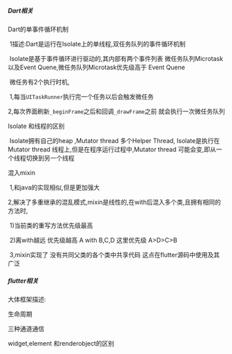 ##### Dart相关

Dart的单事件循环机制

​	1描述:Dart是运行在Isolate上的单线程,双任务队列的事件循环机制

​		Isolate是基于事件循环进行驱动的,其内部有两个事件列表 微任务队列Microtask 以及Event Quene,微任务队列Microtask优先级高于 Event Quene

​	 微任务有2个执行时机,

​		1,每当`UITaskRunner`执行完一个任务以后会触发微任务

​		2,每次界面刷新`_beginFrame`之后和回调`_drawFrame`之前 就会执行一次微任务队列

Isolate 和线程的区别

​	Isolate拥有自己的heap ,Mutator thread 多个Helper Thread,  Isolate是执行在Mutator thread 线程上,但是在程序运行过程中,Mutator thread 可能会变,即从一个线程切换到另一个线程


混入mixin

​	1,和java的实现相似,但是更加强大

​	2,解决了多重继承的混乱模式,mixin是线性的,在with后混入多个类,且拥有相同的方法时,

​			1)当前类的重写方法优先级最高

​			2)离with越远 优先级越高  A with B,C,D  这里优先级 A>D>C>B

​	3,mixin实现了 没有共同父类的各个类中共享代码  这点在flutter源码中使用及其广泛

##### flutter相关

大体框架描述:



生命周期



三种通道通信



widget,element 和renderobject的区别



